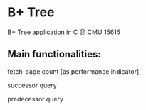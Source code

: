# B+ Tree
B+ Tree application in C @ CMU 15615

Main functionalities:
-------------------------------------
fetch-page count [as performance indicator]

successor query

predecessor query
